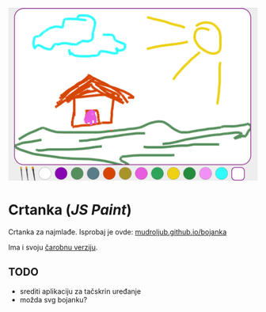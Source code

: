 [![](screen.png)](http://mudroljub.github.io/js-paint/)

# Crtanka (*JS Paint*)

Crtanka za najmlađe. Isprobaj je ovde: [mudroljub.github.io/bojanka](http://mudroljub.github.io/js-paint/)

Ima i svoju [čarobnu verziju](http://mudroljub.github.io/js-paint/carobna.html).

## TODO
- srediti aplikaciju za tačskrin uređanje
- možda svg bojanku?
